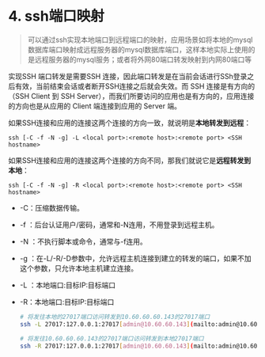 # 4. ssh端口映射

> 可以通过ssh实现本地端口到远程端口的映射，应用场景如将本地的mysql数据库端口映射成远程服务器的mysql数据库端口，这样本地实际上使用的是远程服务器的mysql服务；或者将外网80端口转发映射到内网80端口等

实现SSH 端口转发是需要SSH  连接，因此端口转发是在当前会话进行SSh登录之后有效，当前结束会话或者断开SSH连接之后就会失效。而 SSH 连接是有方向的（SSH  Client 到 SSH Server），而我们所要访问的应用也是有方向的，应用连接的方向也是从应用的 Client 端连接到应用的  Server 端。

如果SSH连接和应用的连接这两个连接的方向一致，就说明是**本地转发到远程**：

```
ssh [-C -f -N -g] -L <local port>:<remote host>:<remote port> <SSH hostname>
```

如果SSH连接和应用的连接这两个连接的方向不同，那我们就说它是**远程转发到本地**：

```
ssh [-C -f -N -g] -R <local port>:<remote host>:<remote port> <SSH hostname>
```

- -C：压缩数据传输。
- -f ：后台认证用户/密码，通常和-N连用，不用登录到远程主机。
- -N ：不执行脚本或命令，通常与-f连用。
- -g ：在-L/-R/-D参数中，允许远程主机连接到建立的转发的端口，如果不加这个参数，只允许本地主机建立连接。
- -L ：本地端口:目标IP:目标端口
- -R：本地端口:目标IP:目标端口

  ```bash
  # 将发往本地的27017端口访问转发到10.60.60.60.143的27017端口
  ssh -L 27017:127.0.0.1:27017[admin@10.60.60.143](mailto:admin@10.60.60.143)

  # 将发往10.60.60.60.143的27017端口访问转发到本地27017端口
  ssh -R 27017:127.0.0.1:27017[admin@10.60.60.143](mailto:admin@10.60.60.143)
  ```
